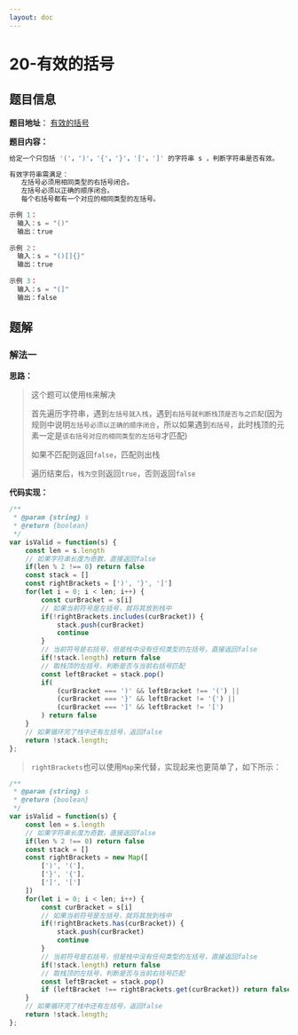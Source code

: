 ```yaml
---
layout: doc
---
```


# 20-有效的括号

## 题目信息

**题目地址**： [有效的括号](https://leetcode.cn/problems/valid-parentheses/)

**题目内容：**

```javascript
给定一个只包括 '('，')'，'{'，'}'，'['，']' 的字符串 s ，判断字符串是否有效。

有效字符串需满足：
   左括号必须用相同类型的右括号闭合。
   左括号必须以正确的顺序闭合。
   每个右括号都有一个对应的相同类型的左括号。

示例 1：
  输入：s = "()"
  输出：true
  
示例 2：
  输入：s = "()[]{}"
  输出：true
  
示例 3：
  输入：s = "(]"
  输出：false
```

## 题解

### 解法一

**思路：**

> 这个题可以使用`栈`来解决
> 
> 首先遍历字符串，遇到`左括号就入栈`，遇到`右括号就判断栈顶是否与之匹配`(因为规则中说明`左括号必须以正确的顺序闭合`，所以如果遇到`右括号`，此时栈顶的元素一定是`该右括号对应的相同类型的左括号`才匹配)
> 
> 如果不匹配则返回`false`，匹配则出栈
> 
> 遍历结束后，`栈为空`则返回`true`，否则返回`false`

**代码实现：**

```javascript
/**
 * @param {string} s
 * @return {boolean}
 */
var isValid = function(s) {
    const len = s.length
    // 如果字符串长度为奇数，直接返回false
    if(len % 2 !== 0) return false
    const stack = []
    const rightBrackets = [')', '}', ']']
    for(let i = 0; i < len; i++) {
        const curBracket = s[i]
        // 如果当前符号是左括号，就将其放到栈中
        if(!rightBrackets.includes(curBracket)) {
            stack.push(curBracket)
            continue
        }
        // 当前符号是右括号，但是栈中没有任何类型的左括号，直接返回false
        if(!stack.length) return false
        // 取栈顶的左括号，判断是否与当前右括号匹配
        const leftBracket = stack.pop()
        if(
            (curBracket === ')' && leftBracket !== '(') ||
            (curBracket === '}' && leftBracket != '{') ||
            (curBracket === ']' && leftBracket != '[')
        ) return false
    }
    // 如果循环完了栈中还有左括号，返回false
    return !stack.length;
};
```

> `rightBrackets`也可以使用`Map`来代替，实现起来也更简单了，如下所示：

```javascript
/**
 * @param {string} s
 * @return {boolean}
 */
var isValid = function(s) {
    const len = s.length
    // 如果字符串长度为奇数，直接返回false
    if(len % 2 !== 0) return false
    const stack = []
    const rightBrackets = new Map([
        [')', '('],
        ['}', '{'],
        [']', '[']
    ])
    for(let i = 0; i < len; i++) {
        const curBracket = s[i]
        // 如果当前符号是左括号，就将其放到栈中
        if(!rightBrackets.has(curBracket)) {
            stack.push(curBracket)
            continue
        }
        // 当前符号是右括号，但是栈中没有任何类型的左括号，直接返回false
        if(!stack.length) return false
        // 取栈顶的左括号，判断是否与当前右括号匹配
        const leftBracket = stack.pop()
        if (leftBracket !== rightBrackets.get(curBracket)) return false
    }
    // 如果循环完了栈中还有左括号，返回false
    return !stack.length;
};
```